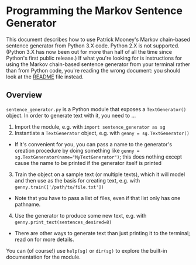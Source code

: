 Programming the Markov Sentence Generator
=========================================

This document describes how to use Patrick Mooney's Markov chain-based sentence generator from Python 3.X code. Python 2.X is not supported. (Python 3.X has now been out for more than half of all the time since Python's first public release.) If what you're looking for is instructions for using the Markov chain-based sentence generator from your terminal rather than from Python code, you're reading the wrong document: you should look at the <a rel="me author" href="https://github.com/patrick-brian-mooney/markov-sentence-generator/blob/master/README.md">README</a> file instead.

Overview
--------

`sentence_generator.py` is a Python module that exposes a `TextGenerator()` object. In order to generate text with it, you need to ...

1. Import the module, e.g. with `import sentence_generator as sg`
2. Instantiate a `TextGenerator` object, e.g. with `genny = sg.TextGenerator()`
  * If it's convenient for you, you can pass a name to the generator's creation procedure by doing something like `genny = sg.TextGenerator(name="MyTextGenerator")`; this does nothing except cause the name to be printed if the generator itself is printed
3. Train the object on a sample text (or multiple texts), which it will model and then use as the basis for creating text, e.g. with `genny.train(['/path/to/file.txt'])`
  * Note that you have to pass a list of files, even if that list only has one pathname.
4. Use the generator to produce some new text, e.g. with `genny.print_text(sentences_desired=8)`
  * There are other ways to generate text than just printing it to the terminal; read on for more details.
  
You can (of course!) use `help(sg)` or `dir(sg)` to explore the built-in documentation for the module.